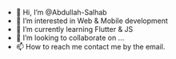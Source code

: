 - 👋 Hi, I’m @Abdullah-Salhab
- 👀 I’m interested in Web & Mobile development
- 🌱 I’m currently learning Flutter & JS
- 💞️ I’m looking to collaborate on ...
- 📫 How to reach me contact me by the email.

<!---
Abdullah-Salhab/Abdullah-Salhab is a ✨ special ✨ repository because its `README.md` (this file) appears on your GitHub profile.
You can click the Preview link to take a look at your changes.
--->
